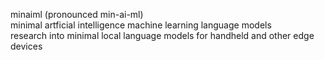 minaiml (pronounced min-ai-ml)</br>
minimal artficial intelligence machine learning language models<br />
research into minimal local language models for handheld and other edge devices
